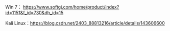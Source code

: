 Win 7： https://www.softgj.com/home/product/index?id=1151&f_id=730&dh_id=15

Kali Linux：https://blog.csdn.net/2403_88813216/article/details/143606600